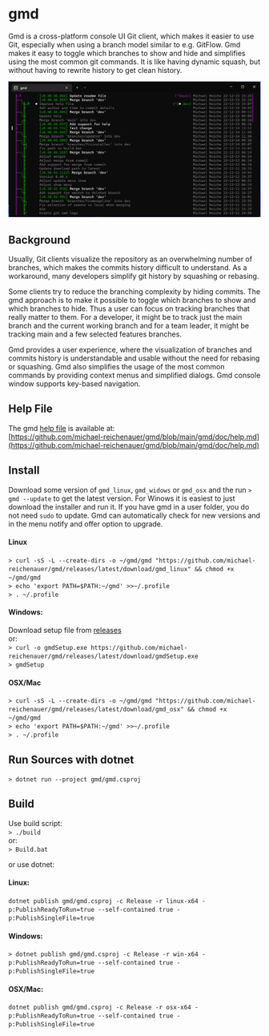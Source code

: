 # gmd

Gmd is a cross-platform console UI Git client, which makes it easier to use Git, especially when using a branch model similar to e.g. GitFlow. Gmd makes it easy to toggle which branches to show and hide and simplifies using the most common git commands. It is like having dynamic squash, but without having to rewrite history to get clean history.

<img src="gmd/doc/Animation.gif" width="860">

## Background

Usually, Git clients visualize the repository as an overwhelming number of branches, which makes the commits history difficult to understand. As a workaround, many developers simplify git history by squashing or rebasing.

Some clients try to reduce the branching complexity by hiding commits. The gmd approach is to make it possible to toggle which branches to show and which branches to hide. Thus a user can focus on tracking branches that really matter to them. For a developer, it might be to track just the main branch and the current working branch and for a team leader, it might be tracking main and a few selected features branches.

Gmd provides a user experience, where the visualization of branches and commits history is understandable and usable without the need for rebasing or squashing. Gmd also simplifies the usage of the most common commands by providing context menus and simplified dialogs. Gmd console window supports key-based navigation.

## Help File
The gmd [help file](https://github.com/michael-reichenauer/gmd/blob/main/gmd/doc/help.md) is available at:\
[https://github.com/michael-reichenauer/gmd/blob/main/gmd/doc/help.md](https://github.com/michael-reichenauer/gmd/blob/main/gmd/doc/help.md)

## Install
Download some version of `gmd_linux`, `gmd_widows` or `gmd_osx` and the run `> gmd --update` to get the latest version. For Winows it is easiest to just download the installer and run it. If you have gmd in a user folder, you do not need `sudo` to update. Gmd can automatically check for new versions and in the menu notify and offer option to upgrade.

#### Linux
`> curl -sS -L --create-dirs -o ~/gmd/gmd "https://github.com/michael-reichenauer/gmd/releases/latest/download/gmd_linux" && chmod +x ~/gmd/gmd`  
`> echo 'export PATH=$PATH:~/gmd' >>~/.profile`  
`> . ~/.profile`  

#### Windows:
Download setup file from [releases](https://github.com/michael-reichenauer/gmd/releases)  
or:  
`> curl -o gmdSetup.exe https://github.com/michael-reichenauer/gmd/releases/latest/download/gmdSetup.exe`  
`> gmdSetup`  

#### OSX/Mac
`> curl -sS -L --create-dirs -o ~/gmd/gmd "https://github.com/michael-reichenauer/gmd/releases/latest/download/gmd_osx" && chmod +x ~/gmd/gmd`  
`> echo 'export PATH=$PATH:~/gmd' >>~/.profile`  
`> . ~/.profile`  


## Run Sources with dotnet
`> dotnet run --project gmd/gmd.csproj`

## Build
Use build script:  
`> ./build`  
or:    
 `> Build.bat`

or use dotnet:  

#### Linux:  
`dotnet publish gmd/gmd.csproj -c Release -r linux-x64 -p:PublishReadyToRun=true --self-contained true -p:PublishSingleFile=true`  

#### Windows:  
`> dotnet publish gmd/gmd.csproj -c Release -r win-x64 -p:PublishReadyToRun=true --self-contained true -p:PublishSingleFile=true`  

#### OSX/Mac:  
`dotnet publish gmd/gmd.csproj -c Release -r osx-x64 -p:PublishReadyToRun=true --self-contained true -p:PublishSingleFile=true`

